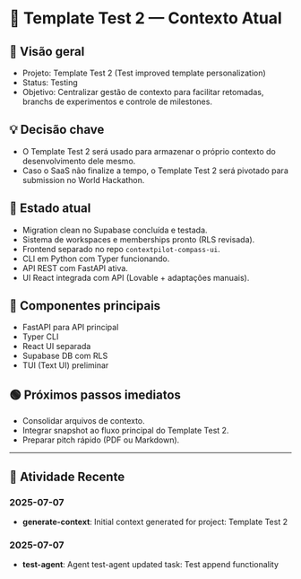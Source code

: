 # 📄 Template Test 2 — Contexto Atual

## 🎯 Visão geral
- Projeto: Template Test 2 (Test improved template personalization)
- Status: Testing
- Objetivo: Centralizar gestão de contexto para facilitar retomadas, branchs de experimentos e controle de milestones.

## 💡 Decisão chave
- O Template Test 2 será usado para armazenar o próprio contexto do desenvolvimento dele mesmo.
- Caso o SaaS não finalize a tempo, o Template Test 2 será pivotado para submission no World Hackathon.

## 🚀 Estado atual
- Migration clean no Supabase concluída e testada.
- Sistema de workspaces e memberships pronto (RLS revisada).
- Frontend separado no repo `contextpilot-compass-ui`.
- CLI em Python com Typer funcionando.
- API REST com FastAPI ativa.
- UI React integrada com API (Lovable + adaptações manuais).

## 🧩 Componentes principais
- FastAPI para API principal
- Typer CLI
- React UI separada
- Supabase DB com RLS
- TUI (Text UI) preliminar

## 🟢 Próximos passos imediatos
- Consolidar arquivos de contexto.
- Integrar snapshot ao fluxo principal do Template Test 2.
- Preparar pitch rápido (PDF ou Markdown).

---


## 🚀 Atividade Recente


### 2025-07-07
- **generate-context**: Initial context generated for project: Template Test 2


### 2025-07-07
- **test-agent**: Agent test-agent updated task: Test append functionality
